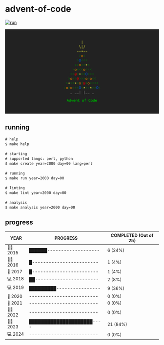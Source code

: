 # advent-of-code

[![run](https://github.com/matheusaraujo/advent-of-code/actions/workflows/run.yaml/badge.svg?branch=2024)](https://github.com/matheusaraujo/advent-of-code/actions/workflows/run.yaml)

![AOC](docs/logo.png)

## running

``` {.bash}
# help
$ make help

# starting
# supported langs: perl, python
$ make create year=2000 day=00 lang=perl

# running
$ make run year=2000 day=00

# linting
$ make lint year=2000 day=00

# analysis
$ make analysis year=2000 day=00
```

## progress

<!-- progress-begin -->

| YEAR          | PROGRESS                      | COMPLETED (Out of 25) |
|---------------|-------------------------------|-----------------------|
| 🧑‍🎄 2015 | ██████------------------- | 6 (24%) |
| 🧑‍💻 2016 | █------------------------ | 1 (4%) |
| 🎄 2017 | █------------------------ | 1 (4%) |
| 💻 2018 | ██----------------------- | 2 (8%) |
| 💻 2019 | █████████---------------- | 9 (36%) |
| 🎁 2020 | ------------------------- | 0 (0%) |
| 🎅 2021 | ------------------------- | 0 (0%) |
| 👨‍💻 2022 | ------------------------- | 0 (0%) |
| 👨‍💻 2023 | █████████████████████---- | 21 (84%) |
| 💻 2024 | ------------------------- | 0 (0%) |
<!-- progress-end -->
